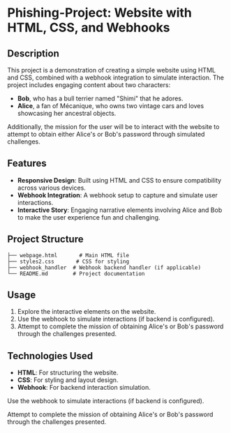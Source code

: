 # Phishing-Project: Website with HTML, CSS, and Webhooks


## Description
This project is a demonstration of creating a simple website using HTML and CSS, combined with a webhook integration to simulate interaction. The project includes engaging content about two characters:

- **Bob**, who has a bull terrier named "Shimi" that he adores.
- **Alice**, a fan of Mécanique, who owns two vintage cars and loves showcasing her ancestral objects.

Additionally, the mission for the user will be to interact with the website to attempt to obtain either Alice's or Bob's password through simulated challenges.

## Features
- **Responsive Design**: Built using HTML and CSS to ensure compatibility across various devices.
- **Webhook Integration**: A webhook setup to capture and simulate user interactions.
- **Interactive Story**: Engaging narrative elements involving Alice and Bob to make the user experience fun and challenging.

## Project Structure
```
├── webpage.html       # Main HTML file
├── styles2.css       # CSS for styling
├── webhook_handler  # Webhook backend handler (if applicable)
└── README.md        # Project documentation
```


## Usage
1. Explore the interactive elements on the website.
2. Use the webhook to simulate interactions (if backend is configured).
3. Attempt to complete the mission of obtaining Alice's or Bob's password through the challenges presented.

## Technologies Used
- **HTML**: For structuring the website.
- **CSS**: For styling and layout design.
- **Webhook**: For backend interaction simulation.




Use the webhook to simulate interactions (if backend is configured).

Attempt to complete the mission of obtaining Alice's or Bob's password through the challenges presented.
